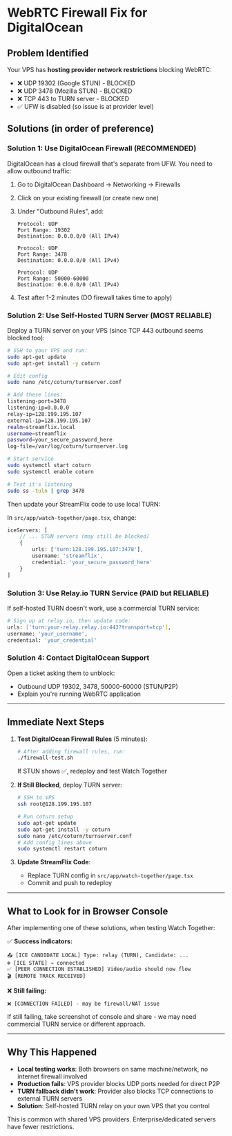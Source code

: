 # WebRTC Firewall Fix for DigitalOcean

## Problem Identified

Your VPS has **hosting provider network restrictions** blocking WebRTC:
- ❌ UDP 19302 (Google STUN) - BLOCKED
- ❌ UDP 3478 (Mozilla STUN) - BLOCKED
- ❌ TCP 443 to TURN server - BLOCKED
- ✅ UFW is disabled (so issue is at provider level)

## Solutions (in order of preference)

### Solution 1: Use DigitalOcean Firewall (RECOMMENDED)
DigitalOcean has a cloud firewall that's separate from UFW. You need to allow outbound traffic:

1. Go to DigitalOcean Dashboard → Networking → Firewalls
2. Click on your existing firewall (or create new one)
3. Under "Outbound Rules", add:
   ```
   Protocol: UDP
   Port Range: 19302
   Destination: 0.0.0.0/0 (All IPv4)
   
   Protocol: UDP
   Port Range: 3478
   Destination: 0.0.0.0/0 (All IPv4)
   
   Protocol: UDP
   Port Range: 50000-60000
   Destination: 0.0.0.0/0 (All IPv4)
   ```

4. Test after 1-2 minutes (DO firewall takes time to apply)

### Solution 2: Use Self-Hosted TURN Server (MOST RELIABLE)
Deploy a TURN server on your VPS (since TCP 443 outbound seems blocked too):

```bash
# SSH to your VPS and run:
sudo apt-get update
sudo apt-get install -y coturn

# Edit config
sudo nano /etc/coturn/turnserver.conf

# Add these lines:
listening-port=3478
listening-ip=0.0.0.0
relay-ip=128.199.195.107
external-ip=128.199.195.107
realm=streamflix.local
username=streamflix
password=your_secure_password_here
log-file=/var/log/coturn/turnserver.log

# Start service
sudo systemctl start coturn
sudo systemctl enable coturn

# Test it's listening
sudo ss -tuln | grep 3478
```

Then update your StreamFlix code to use local TURN:

In `src/app/watch-together/page.tsx`, change:
```typescript
iceServers: [
    // ... STUN servers (may still be blocked)
    {
        urls: ['turn:128.199.195.107:3478'],
        username: 'streamflix',
        credential: 'your_secure_password_here'
    }
]
```

### Solution 3: Use Relay.io TURN Service (PAID but RELIABLE)
If self-hosted TURN doesn't work, use a commercial TURN service:

```bash
# Sign up at relay.io, then update code:
urls: ['turn:your-relay.relay.io:443?transport=tcp'],
username: 'your_username',
credential: 'your_credential'
```

### Solution 4: Contact DigitalOcean Support
Open a ticket asking them to unblock:
- Outbound UDP 19302, 3478, 50000-60000 (STUN/P2P)
- Explain you're running WebRTC application

---

## Immediate Next Steps

1. **Test DigitalOcean Firewall Rules** (5 minutes):
   ```bash
   # After adding firewall rules, run:
   ./firewall-test.sh
   ```
   If STUN shows ✅, redeploy and test Watch Together

2. **If Still Blocked**, deploy TURN server:
   ```bash
   # SSH to VPS
   ssh root@128.199.195.107
   
   # Run coturn setup
   sudo apt-get update
   sudo apt-get install -y coturn
   sudo nano /etc/coturn/turnserver.conf
   # Add config lines above
   sudo systemctl restart coturn
   ```

3. **Update StreamFlix Code**:
   - Replace TURN config in `src/app/watch-together/page.tsx`
   - Commit and push to redeploy

---

## What to Look for in Browser Console

After implementing one of these solutions, when testing Watch Together:

✅ **Success indicators:**
```
📤 [ICE CANDIDATE LOCAL] Type: relay (TURN), Candidate: ...
❄️ [ICE STATE] → connected
✅ [PEER CONNECTION ESTABLISHED] Video/audio should now flow
🎬 [REMOTE TRACK RECEIVED]
```

❌ **Still failing:**
```
❌ [CONNECTION FAILED] - may be firewall/NAT issue
```

If still failing, take screenshot of console and share - we may need commercial TURN service or different approach.

---

## Why This Happened

- **Local testing works**: Both browsers on same machine/network, no internet firewall involved
- **Production fails**: VPS provider blocks UDP ports needed for direct P2P
- **TURN fallback didn't work**: Provider also blocks TCP connections to external TURN servers
- **Solution**: Self-hosted TURN relay on your own VPS that you control

This is common with shared VPS providers. Enterprise/dedicated servers have fewer restrictions.
